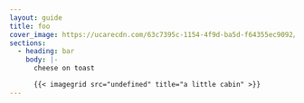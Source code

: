```yaml
---
layout: guide
title: foo
cover_image: https://ucarecdn.com/63c7395c-1154-4f9d-ba5d-f64355ec9092/-/resize/800x600/canvas_api.png
sections:
  - heading: bar
    body: |-
      cheese on toast

      {{< imagegrid src="undefined" title="a little cabin" >}}
---
```

